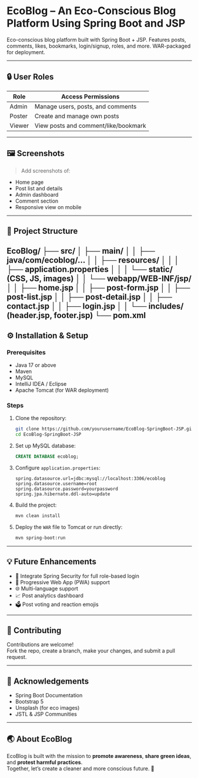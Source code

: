 # EcoBlog – An Eco-Conscious Blog Platform Using Spring Boot and JSP

Eco-conscious blog platform built with Spring Boot + JSP. Features posts, comments, likes, bookmarks, login/signup, roles, and more. WAR-packaged for deployment.

---

## 🔒 User Roles

| Role    | Access Permissions |
|---------|--------------------|
| Admin   | Manage users, posts, and comments |
| Poster  | Create and manage own posts |
| Viewer  | View posts and comment/like/bookmark |

---

## 🖼️ Screenshots

> Add screenshots of:
- Home page
- Post list and details
- Admin dashboard
- Comment section
- Responsive view on mobile

---
## 📁 Project Structure

EcoBlog/
├── src/
│ ├── main/
│ │ ├── java/com/ecoblog/...
│ │ ├── resources/
│ │ │ ├── application.properties
│ │ │ └── static/ (CSS, JS, images)
│ │ └── webapp/WEB-INF/jsp/
│ │ ├── home.jsp
│ │ ├── post-form.jsp
│ │ ├── post-list.jsp
│ │ ├── post-detail.jsp
│ │ ├── contact.jsp
│ │ ├── login.jsp
│ │ └── includes/ (header.jsp, footer.jsp)
└── pom.xml
---

## ⚙️ Installation & Setup

### Prerequisites
- Java 17 or above
- Maven
- MySQL
- IntelliJ IDEA / Eclipse
- Apache Tomcat (for WAR deployment)

### Steps
1. Clone the repository:
    ```bash
    git clone https://github.com/yourusername/EcoBlog-SpringBoot-JSP.git
    cd EcoBlog-SpringBoot-JSP
    ```

2. Set up MySQL database:
    ```sql
    CREATE DATABASE ecoblog;
    ```

3. Configure `application.properties`:
    ```properties
    spring.datasource.url=jdbc:mysql://localhost:3306/ecoblog
    spring.datasource.username=root
    spring.datasource.password=yourpassword
    spring.jpa.hibernate.ddl-auto=update
    ```

4. Build the project:
    ```bash
    mvn clean install
    ```

5. Deploy the `WAR` file to Tomcat or run directly:
    ```bash
    mvn spring-boot:run
    ```

---

## 💡 Future Enhancements

- 🔐 Integrate Spring Security for full role-based login
- 📱 Progressive Web App (PWA) support
- 🌐 Multi-language support
- 📈 Post analytics dashboard
- 🗳️ Post voting and reaction emojis

---

## 🤝 Contributing

Contributions are welcome!  
Fork the repo, create a branch, make your changes, and submit a pull request.

---

## 🙌 Acknowledgements

- Spring Boot Documentation
- Bootstrap 5
- Unsplash (for eco images)
- JSTL & JSP Communities

---

## 🌏 About EcoBlog

EcoBlog is built with the mission to **promote awareness**, **share green ideas**, and **protest harmful practices**.  
Together, let’s create a cleaner and more conscious future. 🌿


